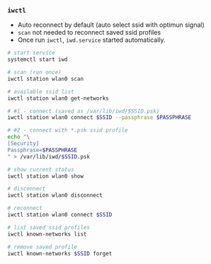 ### `iwctl`
- Auto reconnect by default (auto select ssid with optimun signal)
- `scan` not needed to reconnect saved ssid profiles
- Once run `iwctl`, `iwd.service` started automatically.
```sh
# start service
systemctl start iwd

# scan (run once)
iwctl station wlan0 scan

# available ssid list
iwctl station wlan0 get-networks

# #1 - connect (saved as /var/lib/iwd/$SSID.psk)
iwctl station wlan0 connect $SSID --passphrase $PASSPHRASE

# #2 - connect with *.psk ssid profile
echo "\
[Security]
Passphrase=$PASSPHRASE
" > /var/lib/iwd/$SSID.psk

# show current status
iwctl station wlan0 show

# disconnect
iwctl station wlan0 disconnect

# reconnect
iwctl station wlan0 connect $SSID

# list saved ssid profiles
iwctl known-networks list

# remove saved profile
iwctl known-networks $SSID forget
```
